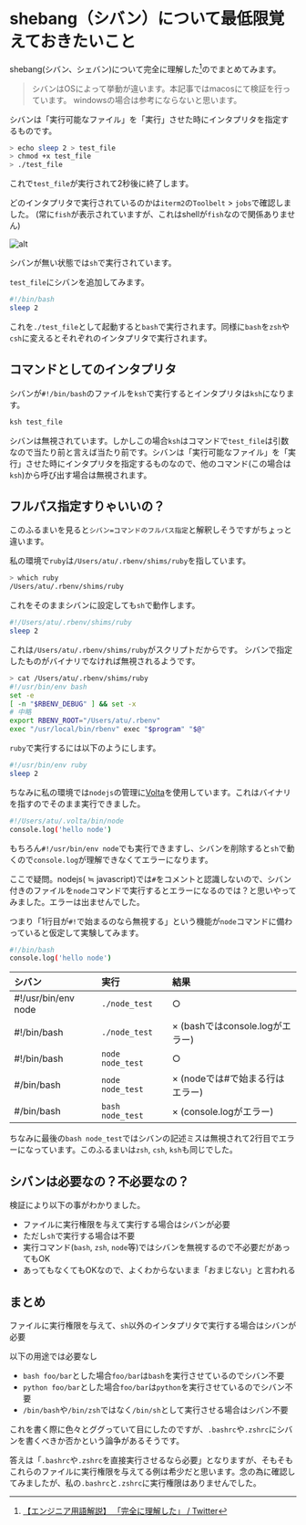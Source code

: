 # shebang（シバン）について最低限覚えておきたいこと

shebang(シバン、シェバン)について完全に理解した[^1]のでまとめてみます。

> シバンはOSによって挙動が違います。本記事ではmacosにて検証を行っています。
> windowsの場合は参考にならないと思います。

シバンは「実行可能なファイル」を「実行」させた時にインタプリタを指定するものです。

```bash
> echo sleep 2 > test_file
> chmod +x test_file
> ./test_file
```

これで`test_file`が実行されて2秒後に終了します。

どのインタプリタで実行されているのかは`iterm2`の`Toolbelt` > `jobs`で確認しました。
(常に`fish`が表示されていますが、これはshellが`fish`なので関係ありません)

![alt](../images/other/jobs_01.gif)

シバンが無い状態では`sh`で実行されています。

`test_file`にシバンを追加してみます。

```bash
#!/bin/bash
sleep 2
```

これを`./test_file`として起動すると`bash`で実行されます。同様に`bash`を`zsh`や`csh`に変えるとそれぞれのインタプリタで実行されます。

## コマンドとしてのインタプリタ

シバンが`#!/bin/bash`のファイルを`ksh`で実行するとインタプリタは`ksh`になります。

```bash
ksh test_file
```

シバンは無視されています。しかしこの場合`ksh`はコマンドで`test_file`は引数なので当たり前と言えば当たり前です。シバンは「実行可能なファイル」を「実行」させた時にインタプリタを指定するものなので、他のコマンド(この場合は`ksh`)から呼び出す場合は無視されます。

## フルパス指定すりゃいいの？

このふるまいを見ると`シバン=コマンドのフルパス指定`と解釈しそうですがちょっと違います。

私の環境で`ruby`は`/Users/atu/.rbenv/shims/ruby`を指しています。

```bash
> which ruby
/Users/atu/.rbenv/shims/ruby
```

これをそのままシバンに設定しても`sh`で動作します。

```bash
#!/Users/atu/.rbenv/shims/ruby
sleep 2
```

これは`/Users/atu/.rbenv/shims/ruby`がスクリプトだからです。
シバンで指定したものがバイナリでなければ無視されるようです。

```bash
> cat /Users/atu/.rbenv/shims/ruby
#!/usr/bin/env bash
set -e
[ -n "$RBENV_DEBUG" ] && set -x
# 中略
export RBENV_ROOT="/Users/atu/.rbenv"
exec "/usr/local/bin/rbenv" exec "$program" "$@"
```

`ruby`で実行するには以下のようにします。

```bash
#!/usr/bin/env ruby
sleep 2
```

ちなみに私の環境では`nodejs`の管理に[Volta](https://volta.sh/)を使用しています。これはバイナリを指すのでそのまま実行できました。

```bash
#!/Users/atu/.volta/bin/node
console.log('hello node')
```

もちろん`#!/usr/bin/env node`でも実行できますし、シバンを削除すると`sh`で動くので`console.log`が理解できなくてエラーになります。

ここで疑問。nodejs( ≒ javascript)では`#`をコメントと認識しないので、シバン付きのファイルを`node`コマンドで実行するとエラーになるのでは？と思いやってみました。エラーは出ませんでした。

つまり「1行目が`#!`で始まるのなら無視する」という機能が`node`コマンドに備わっていると仮定して実験してみます。

```bash
#!/bin/bash
console.log('hello node')
```

| シバン                 | 実行             | 結果                      |
|:--------------------|:-----------------|:--------------------------|
| #!/usr/bin/env node | `./node_test`    | ○                         |
| #!/bin/bash         | `./node_test`    | × (bashではconsole.logがエラー) |
| #!/bin/bash         | `node node_test` | ○                         |
| #/bin/bash          | `node node_test` | × (nodeでは#で始まる行はエラー)    |
| #/bin/bash          | `bash node_test` | × (console.logがエラー)       |

ちなみに最後の`bash node_test`ではシバンの記述ミスは無視されて2行目でエラーになっています。このふるまいは`zsh`, `csh`, `ksh`も同じでした。

## シバンは必要なの？不必要なの？

検証により以下の事がわかりました。

- ファイルに実行権限を与えて実行する場合はシバンが必要
- ただし`sh`で実行する場合は不要
- 実行コマンド(`bash`, `zsh`, `node`等)ではシバンを無視するので不必要だがあってもOK
- あってもなくてもOKなので、よくわからないまま「おまじない」と言われる

## まとめ

ファイルに実行権限を与えて、`sh`以外のインタプリタで実行する場合はシバンが必要

以下の用途では必要なし

- `bash foo/bar`とした場合`foo/bar`は`bash`を実行させているのでシバン不要
- `python foo/bar`とした場合`foo/bar`は`python`を実行させているのでシバン不要
- `/bin/bash`や`/bin/zsh`ではなく`/bin/sh`として実行させる場合はシバン不要

これを書く際に色々とググっていて目にしたのですが、`.bashrc`や`.zshrc`にシバンを書くべきか否かという論争があるそうです。

答えは「`.bashrc`や`.zshrc`を直接実行させるなら必要」となりますが、そもそもこれらのファイルに実行権限を与えてる例は希少だと思います。念の為に確認してみましたが、私の`.bashrc`と`.zshrc`に実行権限はありませんでした。

[^1]: [【エンジニア用語解説】 「完全に理解した」 / Twitter](https://twitter.com/ito_yusaku/status/1042604780718157824)
